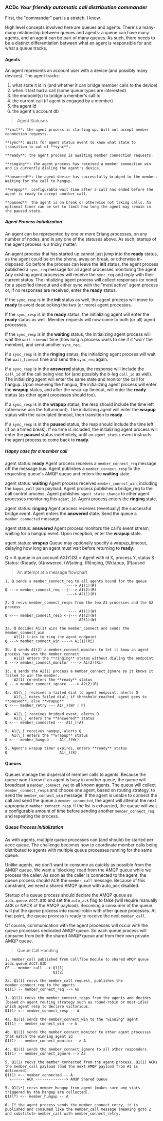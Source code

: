 ### ACDc *Your friendly automatic call distribution commander*

First, the "commander" part is a stretch, I know.

High level concepts involved here are queues and agents. There's a many-many relationship between queues and agents: a queue can have many agents, and an agent can be part of many queues. As such, there needs to be a distinct differentiation between what an agent is responsible for and what a queue tracks.

#### Agents

An agent represents an account user with a device (and possibly many devices). The agent tracks:

1. what state it is in (and whether it can bridge member calls to the device)
2. when it last had a call (some queue types are interested)
3. the endpoint(s) to bridge a member's call to
4. the current call (if agent is engaged by a member)
5. the agent id
6. the agent's account db

> Agent Statuses

```asciidoc
**init**: the agent process is starting up. Will not accept member connection requests.

**sync**: Waits for agent status event to know what state to transition to out of **sync**.

**ready**: the agent process is awaiting member connection requests.

**ringing**: the agent process has received a member connection win and is currently dialing the agent's device.

**answered**: the agent device has successfully bridged to the member. Waiting for the call to hangup.

**wrapup**: configurable wait time after a call has ended before the agent is ready to accept another call.

**paused**: the agent is on break or otherwise not taking calls. An optional timer can be set to limit how long the agent may remain in the paused state.
```

##### Agent Process Initialization

An agent can be represented by one or more Erlang processes, on any number of nodes, and in any one of the statuses above. As such, startup of the agent process is a tricky matter.

An agent process that has started up cannot just jump into the **ready** status, as the agent could be on the phone, away on break, or otherwise in-disposed. So before the process can leave the **init** status, the agent process published a `sync_req` message for all agent processes monitoring the agent. Any existing agent processes will receive the `sync_req` and reply with their current status. The intializing agent process will collect responses (or none) for a specified timeout and either sync with the "most active" agent process or, if no responses are received, enter the **ready** status.

If the `sync_resp` is in the **init** status as well, the agent process will move to **ready** to avoid deadlocking the two (or more) agent processes.

If the `sync_resp` is in the **ready** status, the initializing agent will enter the **ready** status as well. Member requests will now come to both (or all) agent processes.

If the `sync_resp` is in the **waiting** status, the initializing agent process will wait the `wait_timeout` time (how long a process waits to see if it 'won' the member), and send another `sync_req`.

If a `sync_resp` is in the **ringing** status, the initializing agent process will wait the `wait_timeout` time and send the `sync_req` again.

If a `sync_resp` is in the **answered** status, the response will include the `call_id` of the call being vied for (and possibly the b-leg `call_id` as well). The initializing agent will enter the same state and monitor the call for hangup. Upon receiving the hangup, the initializing agent process will enter the **wrapup** status, and after the wrap-up timeout, will enter the **ready** status (as other agent processes should too).

If a `sync_resp` is in the **wrapup** status, the resp should include the time left (otherwise use the full amount). The initializing agent will enter the **wrapup** status with the calculated timeout, then transition to **ready**.

If a `sync_resp` is in the **paused** status, the resp should include the time left (if on a timed break). If no time is included, the initializing agent process will enter the **paused** status indefinitely, until an `agent_status` event instructs the agent process to come back to **ready**.

##### Happy case for a member call

agent status: **ready**
Agent process receives a `member_connect_req` message off the message bus. Agent publishes a `member_connect_resp` to the requesting queue's AMQP queue and enters the **waiting** state.

agent status: **waiting**
Agent process receives `member_connect_win`, including the `kapps_call` json payload. Agent process publishes a bridge_req to the call control process. Agent publishes `agent_state_change` to other agent processes monitoring this `agent_id`. Agent process enters the **ringing** state.

agent status: **ringing**
Agent process receives (eventually) the successful bridge event. Agent enters the **answered** state. Send the queue a `member_connected` message.

agent status: **answered**
Agent process monitors the call's event stream, waiting for a hangup event. Upon reception, enter the **wrapup** state.

agent status: **wrapup**
Queue may optionally specify a wrapup_timeout, delaying how long an agent must wait before returning to **ready**.

Q = A queue in an account
AX(Y)(S) = Agent with id X, process Y, status S
Status: (R)eady, (A)nswered, (W)aiting, (Ri)nging, (Wr)apup, (P)aused

> An attempt at a message flowchart

```asciidoc
1. Q sends a member_connect_req to all agents bound for the queue
                            ----> A1(1)(R)
Q ---> member_connect_req --|---> A1(2)(R)
                            ----> A2(1)(R)

2. Q recvs member_connect_resps from the two A1 processes and the A2 process
                             ---- A1(1)(W)
Q <--- member_connect_resp <-|--- A1(2)(W)
                             ---- A2(1)(W)

3a. Q decides A1(1) wins the member_connect and sends the member_connect_win
    A1(1) tries to ring the agent endpoint
Q ---> member_connect_win ----> A1(1)(Ri)

3b. Q sends A1(2) a member_connect_monitor to let it know an agent process has won the member_connect
    A1(2) enters the **ringing** status without dialing the endpoint
Q ---> member_connect_monitor ----> A1(2)(Ri)

3c. Q sends the A2(1) process a member_connect_ignore so it knows it failed to win the member.
    A2(1) re-enters the **ready** status
Q ---> member_connect_ignore ----> A2(2)(R)

4a. A1(\_) receives a failed dial to agent endpoint, alerts Q
    A1(\_) notes failed dial; if threshold reached, agent goes to **paused**, else **wrapup**
Q <--- member_retry --- A1(_)(Wr | P)

4b. A1(\_) receives bridged event, alerts Q
    A1(\_) enters the **answered** status
Q <--- member_connected --- A1(_)(A)

5. A1(\_) receives hangup, alerts Q
   A1(\_) enters the **wrapup** status
Q <--- member_hungup --- A1(_)(Wr)

5. Agent's wrapup timer expires, enters **ready** status
Q                        A1(_)(R)
```

#### Queues

Queues manage the dispersal of member calls to agents. Because the queue won't know if an agent is busy in another queue, the queue will broadcast a `member_connect_req` to all known agents. The queue will collect `member_connect_resp`s and choose one agent, based on routing strategy, to send the `member_connect_win` message. If the agent is unable to connect the call and send the queue a `member_connected`, the agent will attempt the next appropriate `member_connect_resp`. If the list is exhausted, the queue will wait a configurable amount of time before sending another `member_connect_req` and repeating the process.

##### Queue Process Initialization

As with agents, multiple queue processes can (and should) be started per acdc queue. The challenge becomes how to coordinate member calls being distributed to agents with multiple queue processes running for the same queue.

Unlike agents, we don't want to consume as quickly as possible from the AMQP queue. We want a 'blocking' read from the AMQP queue while we process the caller. As soon as the caller is connected to the agent, the queue process should ACK the `member_call` message. Because of this constraint, we need a shared AMQP queue with auto_ack disabled.

Startup of a queue process should declare the AMQP queue as `acdc.queue.ACCT.QID` and set the `auto_ack` flag to false (will require manually ACK or NACK of the AMQP payload). Becoming a consumer of the queue will put the queue process into round-robin with other queue processes. At that point, the queue process is ready to receive the next `member_call`.

Of course, communication with the agent processes will occur with the queue processes dedicated AMQP queue. So each queue process will consume from both the shared AMQP queue and from their own private AMQP queue.

> Queue Call Handling

```asciidoc
1. member_call published from callflow module to shared AMQP queue acdc.queue.ACCT.QID
CF -- member_call --> Q1(1)
                      Q1(2)

2a. Q1(1) recvs the member_call request, publishes the member_connect_req to the agents
Q1(1) -- member_connect_req --> As

3. Q1(1) recvs the member_connect_resps from the agents and decides (based on agent routing strategy such as round-robin or most-idle) which agent resp to declare victorious.
Q1(1) <-- member_connect_resp -- A

4a. Q1(1) sends the member_connect_win to the "winning" agent
Q1(1) -- member_connect_win --> A

4b. Q1(1) sends the member_connect_monitor to other agent processes that match the winning agent id
Q1(1) -- member_connect_monitor --> A

4c. Q1(1) sends the member_connect_ignore to all other responders
Q1(1) -- member_connect_ignore --> As

5. Q1(1) recvs the member_connected from the agent process. Q1(1) ACKs the member_call payload (and the next AMQP payload from #1 is delivered).
Q1(1) <-- member_connected -- A
  \------ ACK --------------> AMQP Shared Queue

5. Q1(\*) recvs member_hungup from agent (makes sure any stats triggered by the hangup are collected).
Q1(\*) <-- member_hungup -- A

6. If the agent process sends the member_connect_retry, it is published and consumed like the member_call message (meaning goto 2 and substitute member_call with member_connect_retry.
```
